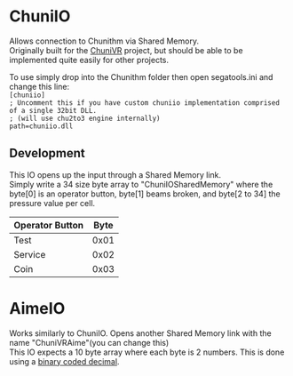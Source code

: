 # ChuniIO
Allows connection to Chunithm via Shared Memory. <br>
Originally built for the [ChuniVR](https://github.com/PatrickkikALT/ChuniVR) project, but should be able to be implemented quite easily for other projects. <br>

To use simply drop into the Chunithm folder then open segatools.ini and change this line: <br>
`[chuniio]` <br>
`; Uncomment this if you have custom chuniio implementation comprised of a single 32bit DLL.` <br>
`; (will use chu2to3 engine internally)` <br>
`path=chuniio.dll`

## Development
This IO opens up the input through a Shared Memory link. <br>
Simply write a 34 size byte array to "ChuniIOSharedMemory" where the byte[0] is an operator button, byte[1] beams broken, and byte[2 to 34] the pressure value per cell. <br>

| Operator Button  | Byte          |
| -------------    | ------------- |
| Test             | 0x01          |
| Service          | 0x02          |
| Coin             | 0x03          |

# AimeIO
Works similarly to ChuniIO. Opens another Shared Memory link with the name "ChuniVRAime"(you can change this) <br>
This IO expects a 10 byte array where each byte is 2 numbers. This is done using a [binary coded decimal](https://en.wikipedia.org/wiki/Binary-coded_decimal). <br>

